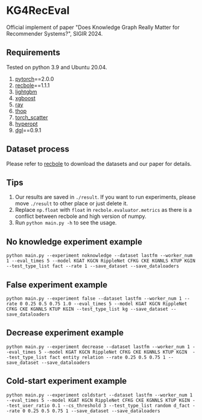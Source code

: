 # KG4RecEval
Official implement of paper "Does Knowledge Graph Really Matter for Recommender Systems?", SIGIR 2024.

## Requirements
Tested on python 3.9 and Ubuntu 20.04.
1. [pytorch](https://pytorch.org/)==2.0.0
2. [recbole](https://recbole.io/)==1.1.1
3. [lightgbm](https://github.com/microsoft/LightGBM/tree/master/python-package)
4. [xgboost](https://github.com/dmlc/xgboost)
5. [ray](https://www.ray.io/)
6. [thop](https://github.com/Lyken17/pytorch-OpCounter)
7. [torch_scatter](https://github.com/rusty1s/pytorch_scatter/tree/master)
8. [hyperopt](https://github.com/hyperopt/hyperopt)
9. [dgl](https://github.com/dmlc/dgl/)==0.9.1

## Dataset process
Please refer to [recbole](https://recbole.io/) to download the datasets and our paper for details.

## Tips
1. Our results are saved in ```./result```. If you want to run experiments, please move ```./result``` to other place or just delete it.
2. Replace ```np.float``` with ```float``` in ```recbole.evaluator.metrics``` as there is a conflict between recbole and high version of numpy.
3. Run ```python main.py -h``` to see the usage.

## No knowledge experiment example
```shell
python main.py --experiment noknowledge --dataset lastfm --worker_num 1 --eval_times 5 --model KGAT KGCN RippleNet CFKG CKE KGNNLS KTUP KGIN --test_type_list fact --rate 1 --save_dataset --save_dataloaders
```

## False experiment example
```shell
python main.py --experiment false --dataset lastfm --worker_num 1 --rate 0 0.25 0.5 0.75 1.0 --eval_times 5 --model KGAT KGCN RippleNet CFKG CKE KGNNLS KTUP KGIN --test_type_list kg --save_dataset --save_dataloaders
```

## Decrease experiment example
```shell
python main.py --experiment decrease --dataset lastfm --worker_num 1 --eval_times 5 --model KGAT KGCN RippleNet CFKG CKE KGNNLS KTUP KGIN  --test_type_list fact entity relation --rate 0.25 0.5 0.75 1 --save_dataset --save_dataloaders
```


## Cold-start experiment example
```shell
python main.py --experiment coldstart --dataset lastfm --worker_num 1 --eval_times 5 --model KGAT KGCN RippleNet CFKG CKE KGNNLS KTUP KGIN --test_user_ratio 0.1 --cs_threshold 3 --test_type_list random d_fact --rate 0 0.25 0.5 0.75 1 --save_dataset --save_dataloaders
```
